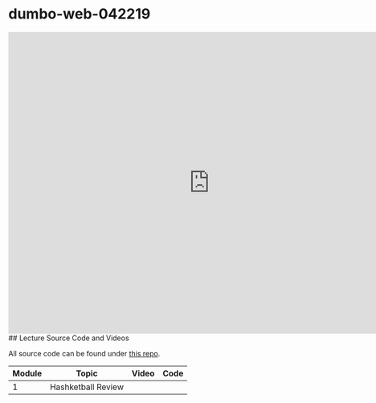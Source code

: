 # dumbo-web-042219
<iframe src="https://calendar.google.com/calendar/embed?src=flatironschool.com_8ih4tr73u41emo8udggc3l57ks%40group.calendar.google.com&ctz=America%2FNew_York" style="border: 0" width="800" height="600" frameborder="0" scrolling="no"></iframe>
## Lecture Source Code and Videos

All source code can be found under [this repo](https://github.com/learn-co-students/dumbo-web-042219/).

| **Module** | **Topic**                  | **Video**                              | **Code**                         |
| ---------- | -------------------------- | -------------------------------------  | ----------------------------     |
| 1          | Hashketball Review         |                |         |
